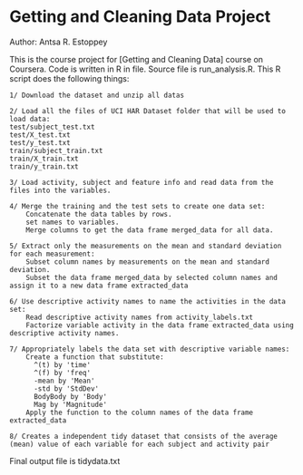 Getting and Cleaning Data Project
=================================
Author: Antsa R. Estoppey


This is the course project for [Getting and Cleaning Data] course on Coursera. Code is written in R in file. Source file is run_analysis.R. This R script does the following things:

    1/ Download the dataset and unzip all datas
        
    2/ Load all the files of UCI HAR Dataset folder that will be used to load data: 
    test/subject_test.txt 
    test/X_test.txt 
    test/y_test.txt 
    train/subject_train.txt 
    train/X_train.txt 
    train/y_train.txt

    3/ Load activity, subject and feature info and read data from the files into the variables.

    4/ Merge the training and the test sets to create one data set:
        Concatenate the data tables by rows.
        set names to variables.
        Merge columns to get the data frame merged_data for all data.

    5/ Extract only the measurements on the mean and standard deviation for each measurement:
        Subset column names by measurements on the mean and standard deviation.
        Subset the data frame merged_data by selected column names and assign it to a new data frame extracted_data

    6/ Use descriptive activity names to name the activities in the data set:
        Read descriptive activity names from activity_labels.txt
        Factorize variable activity in the data frame extracted_data using descriptive activity names.

    7/ Appropriately labels the data set with descriptive variable names:
        Create a function that substitute:
          ^(t) by 'time'
          ^(f) by 'freq'
          -mean by 'Mean'
          -std by 'StdDev'
          BodyBody by 'Body'
          Mag by 'Magnitude'
        Apply the function to the column names of the data frame extracted_data

    8/ Creates a independent tidy dataset that consists of the average (mean) value of each variable for each subject and activity pair

Final output file is tidydata.txt
